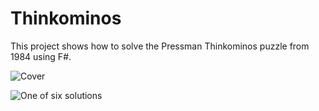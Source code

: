 # Thinkominos

This project shows how to solve the Pressman Thinkominos puzzle from 1984 using F#.

![Cover](https://i.postimg.cc/5NZ4xhMT/IMG-20240616-043336241.jpg)

![One of six solutions](https://i.postimg.cc/pdvPjKrB/IMG-20240616-043403791.jpg)
